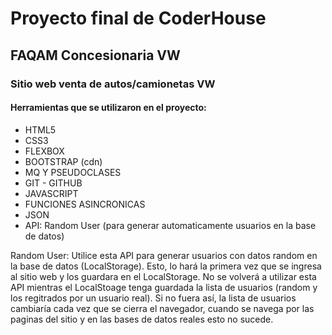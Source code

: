 # Proyecto final de CoderHouse
## FAQAM Concesionaria VW
### Sitio web venta de autos/camionetas VW
#### Herramientas que se utilizaron en el proyecto:
- HTML5
- CSS3
- FLEXBOX
- BOOTSTRAP (cdn)
- MQ Y PSEUDOCLASES
- GIT - GITHUB
- JAVASCRIPT
- FUNCIONES ASINCRONICAS
- JSON
- API: Random User (para generar automaticamente usuarios en la base de datos)

Random User: Utilice esta API para generar usuarios con datos random en la base de datos (LocalStorage). Esto, lo hará la primera vez que se ingresa al sitio web y los guardara en el LocalStorage. No se volverá a utilizar esta API mientras el LocalStoage tenga guardada la lista de usuarios (random y los regitrados por un usuario real). Si no fuera así, la lista de usuarios cambiaría cada vez que se cierra el navegador, cuando se navega por las paginas del sitio y en las bases de datos reales esto no sucede.